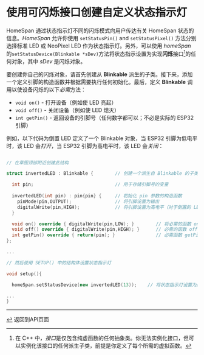 <!--   原文时间：2023.7.3,翻译时间：2024.5.6，校对时间：2024.7.12  -->

# 使用可闪烁接口创建自定义状态指示灯

HomeSpan 通过状态指示灯不同的闪烁模式向用户传达有关 HomeSpan 状态的信息。*HomeSpan* 允许你使用 `setStatusPin()` and `setStatusPixel()` 方法分别选择标准 LED 或 NeoPixel LED 作为状态指示灯。另外，可以使用 *homeSpan* 的`setStatusDevice(Blinkable *sDev)`方法将状态指示设置为实现**闪烁**接口[^1]的任何对象，其中 *sDev*  是闪烁对象。

要创建你自己的闪烁对象，请首先创建从 **Blinkable** 派生的子类。接下来，添加一个定义引脚的构造函数并根据需要执行任何初始化。最后，定义 **Blinkable** 调用以使设备闪烁的以下*必需*方法：


* `void on()` - 打开设备（例如使 LED 亮起）
* `void off()` - 关闭设备（例如使 LED 熄灭）
* `int getPin()` - 返回设备的引脚号（任何数字都可以；不必是实际的 ESP32 引脚）


例如，以下代码为倒置 LED 定义了一个 Blinkable 对象，当 ESP32 引脚为低电平时，该 LED 会*打开*，当 ESP32 引脚为高电平时，该 LED 会*关闭*：

```C++

// 在草图顶部附近创建此结构

struct invertedLED : Blinkable {        // 创建一个派生自 Blinkable 的子类

  int pin;                              // 用于存储引脚号的变量
  
  invertedLED(int pin) : pin{pin} {     // 初始化 pin 参数的构造函数
    pinMode(pin,OUTPUT);                // 将引脚设置为输出
    digitalWrite(pin,HIGH);             // 将引脚设置为高电平（对于倒置的 LED，该引脚处于关闭状态）
  }

  void on() override { digitalWrite(pin,LOW); }        // 将必需的函数 on() - 将引脚设置为低电平
  void off() override { digitalWrite(pin,HIGH); }      // 必需的函数 off() - 将引脚设置为高电平
  int getPin() override { return(pin); }               // 必需函数 getPin() - 返回引脚号
};

...

// 然后使用 SETUP() 中的结构体设置状态指示灯

void setup(){

  homeSpan.setStatusDevice(new invertedLED(13));    // 将状态指示灯设置为连接到引脚 13 的新的可闪烁设备

...
}
```

[^1]: 在 C++ 中，*接口*是仅包含纯虚函数的任何抽象类。你无法实例化接口，但可以实例化该接口的任何派生子类，前提是你定义了每个所需的虚拟函数。

---

[↩️](Reference.md) 返回到API页面
